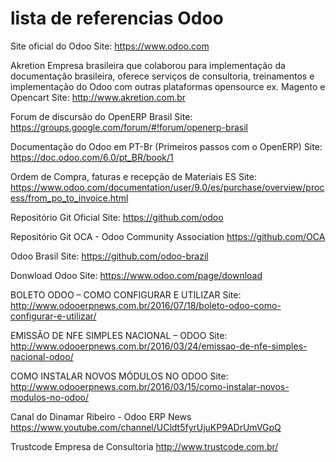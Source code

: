 # lista de referencias Odoo
Site oficial do Odoo
Site: https://www.odoo.com

Akretion
Empresa brasileira que colaborou para implementação da documentação brasileira, oferece serviços de consultoria, treinamentos e implementação do Odoo com outras plataformas opensource ex. Magento e Opencart
Site: http://www.akretion.com.br

Forum de discursão do OpenERP Brasil
Site: https://groups.google.com/forum/#!forum/openerp-brasil

Documentação do Odoo em PT-Br (Primeiros passos com o OpenERP)
Site: https://doc.odoo.com/6.0/pt_BR/book/1

Ordem de Compra, faturas e recepção de Materiais ES
Site: https://www.odoo.com/documentation/user/9.0/es/purchase/overview/process/from_po_to_invoice.html

Repositório Git Oficial
Site: https://github.com/odoo

Repositório Git OCA - Odoo Community Association
https://github.com/OCA

Odoo Brasil
Site: https://github.com/odoo-brazil

Donwload Odoo
Site: https://www.odoo.com/page/download

BOLETO ODOO – COMO CONFIGURAR E UTILIZAR
Site: http://www.odooerpnews.com.br/2016/07/18/boleto-odoo-como-configurar-e-utilizar/

EMISSÃO DE NFE SIMPLES NACIONAL – ODOO
Site: http://www.odooerpnews.com.br/2016/03/24/emissao-de-nfe-simples-nacional-odoo/

COMO INSTALAR NOVOS MÓDULOS NO ODOO
Site: http://www.odooerpnews.com.br/2016/03/15/como-instalar-novos-modulos-no-odoo/

Canal do Dinamar Ribeiro - Odoo ERP News
https://www.youtube.com/channel/UCldt5fyrUjuKP9ADrUmVGpQ

Trustcode Empresa de Consultoria
http://www.trustcode.com.br/
